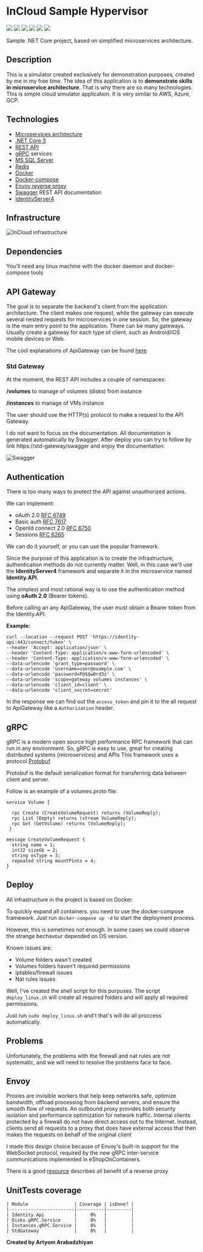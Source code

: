 # InCloud Sample Hypervisor

![](https://img.shields.io/badge/version-0.8a-yellow)
![](https://img.shields.io/badge/envoy-1.14.1-blue)
![](https://img.shields.io/badge/ASP.NET%20Core-3.0-blue)
![](https://img.shields.io/badge/Docker-3-3AA0EE)
![](https://img.shields.io/badge/MSSQLServer-2019-yellow)
![](https://img.shields.io/badge/redis-6.0-red)

Sample .NET Core project, based on simplified microservices architecture.


## Description

This is a simulator created exclusively for demonstration purposes, created by me in my free time.
The idea of this application is to **demonstrate skills in microservice architecture**. That is why there are so many technologies.
This is simple cloud simulator application.
It is very similar to AWS, Azure, GCP.

## Technologies

* [Microservices architecture](https://en.wikipedia.org/wiki/Microservices)
* [.NET Core 3](https://docs.microsoft.com/en-us/dotnet/core/whats-new/dotnet-core-3-0)
* [REST API](https://en.wikipedia.org/wiki/Representational_state_transfer)
* [gRPC](https://grpc.io/) services
* [MS SQL Server](https://www.microsoft.com/en-us/sql-server/)
* [Redis](https://redis.io/)
* [Docker](https://www.docker.com/)
* [Docker-compose](https://docs.docker.com/compose/)
* [Envoy reverse proxy](https://www.envoyproxy.io/)
* [Swagger](https://swagger.io/) REST API documentation
* [IdentityServer4](https://identityserver4.readthedocs.io/en/latest/)

## Infrastructure

![InCloud infrastructure](https://drive.google.com/uc?id=1dyV0n6VFVvYECAT9xplPeVDyWAZ6Ormf)

## Dependencies
You'll need any linux machine with the docker daemon and docker-compose tools


## API Gateway

The goal is to separate the backend's client from the application architecture.
The client makes one request, while the gateway can execute several nested requests for microservices in one session.
So, the gateway is the main entry point to the application.
There can be many gateways. Usually create a gateway for each type of client, such as Android/iOS mobile devices or Web.

The cool explanations of ApiGateway can be found [here](https://microservices.io/patterns/apigateway.html)

### Std Gateway

At the moment, the REST API includes a couple of namespaces:

**/volumes** to manage of volumes (disks) from instance 

**/instances** to manage of VMs instance

The user should use the HTTP(s) protocol to make a request to the API Gateway.

I do not want to focus on the documentation. All documentation is generated automatically by Swagger.
After deploy you can try to follow by link https://std-gateway/swagger and enjoy the documentation.

![Swagger](https://drive.google.com/uc?id=1sI6JfrLjsunxgJtNDvrw2d9MbdKJbDgg)

## Authentication

There is too many ways to protect the API against unauthorized actions.

We can implement:

* oAuth 2.0 [RFC 6749](https://tools.ietf.org/html/rfc6749)
* Basic auth [RFC 7617](https://tools.ietf.org/html/rfc7617) 
* OpenId connect 2.0 [RFC 6750](https://www.ietf.org/rfc/rfc6750.txt)
* Sessions [RFC 6265](https://tools.ietf.org/html/rfc6265)

We can do it yourself, or you can use the popular framework. 

Since the purpose of this application is to create the infrastructure, authentication methods do not currently matter.
Well, in this case we'll use the **IdentityServer4** framework and separate it in the microservice named **Identity.API**.

The simplest and most rational way is to use the authentication method using **oAuth 2.0** (Bearer tokens).

Before calling an any ApiGateway, the user must obtain a Bearer token from the Identity.API.

**Example:**

    curl --location --request POST 'https://identity-api:443/connect/token' \
    --header 'Accept: application/json' \
    --header 'Content-Type: application/x-www-form-urlencoded' \
    --header 'Content-Type: application/x-www-form-urlencoded' \
    --data-urlencode 'grant_type=password' \
    --data-urlencode 'username=user@example.com' \
    --data-urlencode 'password=P@$$w0rd3z' \
    --data-urlencode 'scope=gateway volumes instances' \
    --data-urlencode 'client_id=client' \
    --data-urlencode 'client_secret=secret'

In the response we can find out the `access_token` and pin it to the all request to ApiGateway like a `Authorization` header.

## gRPC
  
gRPC is a modern open source high performance RPC framework that can run in any environment.
So, gRPC is easy to use, great for creating distributed systems (microservices) and APIs
This framework uses a protocol [Protobuf](https://developers.google.com/protocol-buffers/)

Protobuf is the default serialization format for transferring data between client and server.

Follow is an example of a volumes.proto file:

    service Volume {

      rpc Create (CreateVolumeRequest) returns (VolumeReply);
      rpc List (Empty) returns (stream VolumeReply);
      rpc Get (GetVolume) returns (VolumeReply);
     }

    message CreateVolumeRequest {
      string name = 1;
      int32 sizeGb = 2;
      string osType = 3;
      repeated string mountPints = 4;
    }

## Deploy

All infrastructure in the project is based on Docker.

To quickly expand all containers. you need to use the docker-compose framework.
Just run `docker-compose up -d` to start the deployment process.

However, this is sometimes not enough. In some cases we could observe the strange bechavour depended on OS version.

Known issues are:
* Volume folders wasn't created
* Volumes folders haven't required permissions
* iptables/firewall issues
* Nat rules issues

Well, I've created the shell script for this purpuses. The script `deploy_linux.sh` will create all required folders and will apply all required permissions.

Just run `sudo deploy_linux.sh` and't that's will do all proccess automatically.

## Problems

Unfortunately, the problems with the firewall and nat rules are not systematic, and we will need to resolve the problems face to face.

## Envoy

Proxies are invisible workers that help keep networks safe, optimize bandwidth, offload processing from backend servers, and ensure the smooth flow of requests. 
An outbound proxy provides both security isolation and performance optimization for network traffic.
Internal clients protected by a firewall do not have direct access out to the Internet. 
Instead, clients send all requests to a proxy that does have external access that then makes the requests on behalf of the original client

I made this design choice because of Envoy's built-in support for the WebSocket protocol, required by the new gRPC inter-service communications implemented in eShopOnContainers. 

There is a good [resource](https://dzone.com/articles/why-proxies-are-important-for-microservices) describes all benefit of a reverse proxy

## UnitTests coverage

    | Module                 | Coverage | isDone? |  
    |------------------------|----------|---------|
    | Identity.Api           |     0%   |         |
    | Disks.gRPC.Service     |     0%   |         |
    | Instances.gRPC.Service |     0%   |         |
    | StdGateway             |     0%   |         |


**Created by Artyom Arabadzhiyan**
